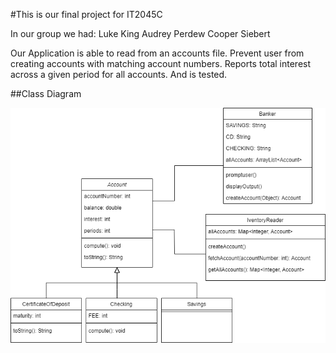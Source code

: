#This is our final project for IT2045C

In our group we had:
Luke King
Audrey Perdew
Cooper Siebert

Our Application is able to read from an accounts file. 
Prevent user from creating accounts with matching account numbers.
Reports total interest across a given period for all accounts.
And is tested.

##Class Diagram

![Accounts Class Diagram](https://github.com/ajperdew/2045-Group-Project/blob/master/AccountsClassDiagram.drawio.png)